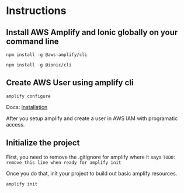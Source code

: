 # Instructions

## Install AWS Amplify and Ionic globally on your command line

```npm install -g @aws-amplify/cli```

```npm install -g @ionic/cli```

## Create AWS User using amplify cli

```amplify configure```

Docs: [Installation](https://docs.amplify.aws/start/getting-started/installation/q/integration/react/#sign-up-for-an-aws-account)

After you setup amplify and create a user in AWS IAM with programatic access.

## Initialize the project

First, you need to remove the .gitignore for amplify where it says `TODO: remove this line when ready for amplify init`

Once you do that, init your project to build out basic amplify resources.

```amplify init```